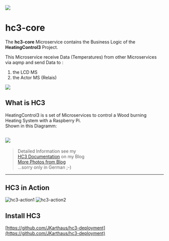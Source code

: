 ![](https://joern-karthaus.de/heatingControl/img/hc3logo-small.png)
# hc3-core
The **hc3-core** Microservice contains the Business Logic of the
**HeatingControl3** Project.


This Microservice receive Data (Temperatures) from other Microservices via aqmp 
and send Data to :  
1. the LCD MS
2. the Actor MS (Relais)

![](https://joern-karthaus.de/heatingControl/img/hc3-core.png)

## What is HC3
HeatingControl3 is s set of Microservices to control a Wood burning
Heating System with a Raspberry Pi.  
Shown in this Diagramm:

![](https://joern-karthaus.de/heatingControl/img/useCase.png)
---
>Detailed Information see my   
>[HC3 Documentation](https://joern-karthaus.de/heatingControl/heatingControl3.html) on my Blog  
>[More Photos from Blog](https://joern-karthaus.de/heatingControl/hc3images.html)  
...sorry only in German ;-)
---

## HC3 in Action
![hc3-action1](https://joern-karthaus.de/heatingControl/img/hc3-11.jpg)
![hc3-action2](https://joern-karthaus.de/heatingControl/img/hc3-10.jpg)

## Install HC3

[https://github.com/JKarthaus/hc3-deployment](https://github.com/JKarthaus/hc3-deployment)